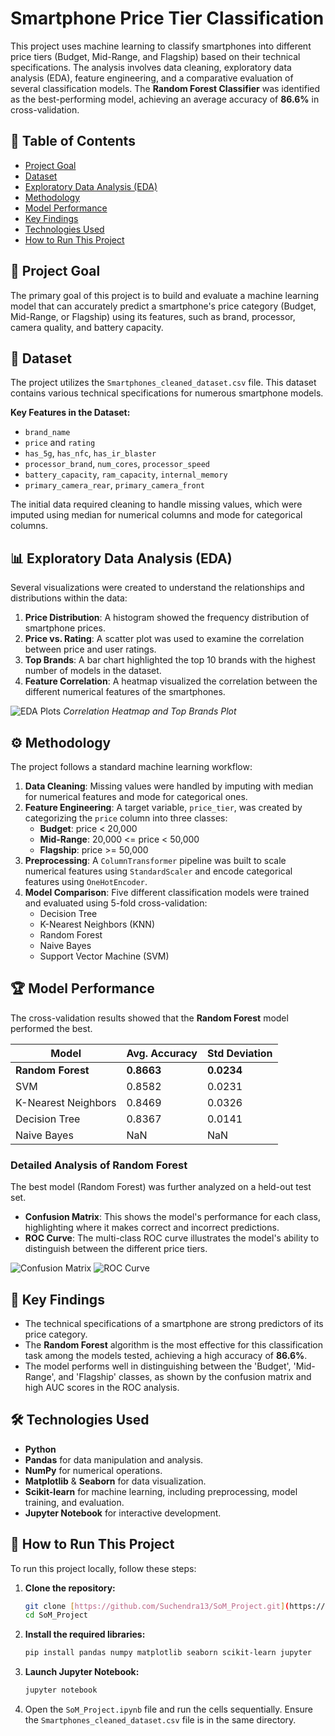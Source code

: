 # Smartphone Price Tier Classification

This project uses machine learning to classify smartphones into different price tiers (Budget, Mid-Range, and Flagship) based on their technical specifications. The analysis involves data cleaning, exploratory data analysis (EDA), feature engineering, and a comparative evaluation of several classification models. The **Random Forest Classifier** was identified as the best-performing model, achieving an average accuracy of **86.6%** in cross-validation.

## 📂 Table of Contents
* [Project Goal](#-project-goal)
* [Dataset](#-dataset)
* [Exploratory Data Analysis (EDA)](#-exploratory-data-analysis-eda)
* [Methodology](#-methodology)
* [Model Performance](#-model-performance)
* [Key Findings](#-key-findings)
* [Technologies Used](#️-technologies-used)
* [How to Run This Project](#-how-to-run-this-project)

## 🎯 Project Goal
The primary goal of this project is to build and evaluate a machine learning model that can accurately predict a smartphone's price category (Budget, Mid-Range, or Flagship) using its features, such as brand, processor, camera quality, and battery capacity.

## 🧾 Dataset
The project utilizes the `Smartphones_cleaned_dataset.csv` file. This dataset contains various technical specifications for numerous smartphone models.

**Key Features in the Dataset:**
- `brand_name`
- `price` and `rating`
- `has_5g`, `has_nfc`, `has_ir_blaster`
- `processor_brand`, `num_cores`, `processor_speed`
- `battery_capacity`, `ram_capacity`, `internal_memory`
- `primary_camera_rear`, `primary_camera_front`

The initial data required cleaning to handle missing values, which were imputed using median for numerical columns and mode for categorical columns.

## 📊 Exploratory Data Analysis (EDA)
Several visualizations were created to understand the relationships and distributions within the data:
1.  **Price Distribution**: A histogram showed the frequency distribution of smartphone prices.
2.  **Price vs. Rating**: A scatter plot was used to examine the correlation between price and user ratings.
3.  **Top Brands**: A bar chart highlighted the top 10 brands with the highest number of models in the dataset.
4.  **Feature Correlation**: A heatmap visualized the correlation between the different numerical features of the smartphones.

![EDA Plots](SoM_Project.ipynb_files/SoM_Project_12_1.png)
*Correlation Heatmap and Top Brands Plot*

## ⚙️ Methodology
The project follows a standard machine learning workflow:
1.  **Data Cleaning**: Missing values were handled by imputing with median for numerical features and mode for categorical ones.
2.  **Feature Engineering**: A target variable, `price_tier`, was created by categorizing the `price` column into three classes:
    - **Budget**: price < 20,000
    - **Mid-Range**: 20,000 <= price < 50,000
    - **Flagship**: price >= 50,000
3.  **Preprocessing**: A `ColumnTransformer` pipeline was built to scale numerical features using `StandardScaler` and encode categorical features using `OneHotEncoder`.
4.  **Model Comparison**: Five different classification models were trained and evaluated using 5-fold cross-validation:
    - Decision Tree
    - K-Nearest Neighbors (KNN)
    - Random Forest
    - Naive Bayes
    - Support Vector Machine (SVM)

## 🏆 Model Performance
The cross-validation results showed that the **Random Forest** model performed the best.

| Model               | Avg. Accuracy | Std Deviation |
|---------------------|---------------|---------------|
| **Random Forest** | **0.8663** | **0.0234** |
| SVM                 | 0.8582        | 0.0231        |
| K-Nearest Neighbors | 0.8469        | 0.0326        |
| Decision Tree       | 0.8367        | 0.0141        |
| Naive Bayes         | NaN           | NaN           |

### Detailed Analysis of Random Forest
The best model (Random Forest) was further analyzed on a held-out test set.
- **Confusion Matrix**: This shows the model's performance for each class, highlighting where it makes correct and incorrect predictions.
- **ROC Curve**: The multi-class ROC curve illustrates the model's ability to distinguish between the different price tiers.

![Confusion Matrix](SoM_Project.ipynb_files/SoM_Project_18_1.png)
![ROC Curve](SoM_Project.ipynb_files/SoM_Project_18_2.png)

## 🔑 Key Findings
- The technical specifications of a smartphone are strong predictors of its price category.
- The **Random Forest** algorithm is the most effective for this classification task among the models tested, achieving a high accuracy of **86.6%**.
- The model performs well in distinguishing between the 'Budget', 'Mid-Range', and 'Flagship' classes, as shown by the confusion matrix and high AUC scores in the ROC analysis.

## 🛠️ Technologies Used
- **Python**
- **Pandas** for data manipulation and analysis.
- **NumPy** for numerical operations.
- **Matplotlib** & **Seaborn** for data visualization.
- **Scikit-learn** for machine learning, including preprocessing, model training, and evaluation.
- **Jupyter Notebook** for interactive development.

## 🚀 How to Run This Project
To run this project locally, follow these steps:

1.  **Clone the repository:**
    ```bash
    git clone [https://github.com/Suchendra13/SoM_Project.git](https://github.com/Suchendra13/SoM_Project.git)
    cd SoM_Project
    ```
2.  **Install the required libraries:**
    ```bash
    pip install pandas numpy matplotlib seaborn scikit-learn jupyter
    ```
3.  **Launch Jupyter Notebook:**
    ```bash
    jupyter notebook
    ```
4.  Open the `SoM_Project.ipynb` file and run the cells sequentially. Ensure the `Smartphones_cleaned_dataset.csv` file is in the same directory.
